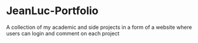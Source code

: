 # JeanLuc-Portfolio
A collection of my academic and side projects in a form of a website where users can login and comment on each project
